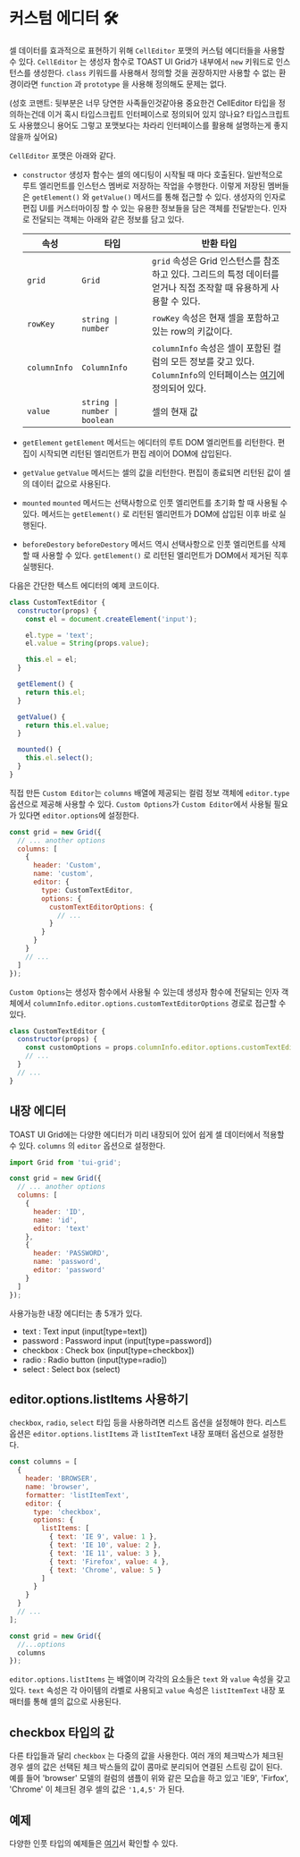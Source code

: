 # 커스텀 에디터 🛠

셀 데이터를 효과적으로 표현하기 위해 `CellEditor` 포맷의 커스텀 에디터들을 사용할 수 있다. `CellEditor` 는 생성자 함수로 TOAST UI Grid가 내부에서 `new` 키워드로 인스턴스를 생성한다. `class` 키워드를 사용해서 정의할 것을 권장하지만 사용할 수 없는 환경이라면 `function` 과 `prototype` 을 사용해 정의해도 문제는 없다.

(성호 코맨트: 뒷부분은 너무 당연한 사족들인것같아용 중요한건 CellEditor 타입을 정의하는건데 이거 혹시 타입스크립트 인터페이스로 정의되어 있지 않나요? 타입스크립트도 사용했으니 용어도 그렇고 포맷보다는 차라리 인터페이스를 활용해 설명하는게 좋지 않을까 싶어요)

`CellEditor` 포맷은 아래와 같다.
* `constructor` 
  생성자 함수는 셀의 에디팅이 시작될 때 마다 호출된다. 일반적으로 루트 엘리먼트를 인스턴스 멤버로 저장하는 작업을 수행한다. 이렇게 저장된 멤버들은 `getElement()` 와 `getValue()` 메서드를 통해 접근할 수 있다. 생성자의 인자로 편집 UI를 커스터마이징 할 수 있는 유용한 정보들을 담은 객체를 전달받는다. 인자로 전달되는 객체는 아래와 같은 정보를 담고 있다.        

  | 속성 | 타입 | 반환 타입 |
  |--------|--------|--------|
  | `grid` | `Grid` | `grid` 속성은 Grid 인스턴스를 참조하고 있다. 그리드의 특정 데이터를 얻거나 직접 조작할 때 유용하게 사용할 수 있다. |
  | `rowKey` | `string \| number` | `rowKey` 속성은 현재 셀을 포함하고 있는 row의 키값이다. |
  | `columnInfo` | `ColumnInfo` | `columnInfo` 속성은 셀이 포함된 컬럼의 모든 정보를 갖고 있다. `ColumnInfo`의 인터페이스는 [여기](https://github.com/nhn/tui.grid/blob/master/src/store/types.ts)에 정의되어 있다. |
  | `value` | `string \| number \| boolean` | 셀의 현재 값 |

* `getElement` 
  `getElement` 메서드는 에디터의 루트 DOM 엘리먼트를 리턴한다. 편집이 시작되면 리턴된 엘리먼트가 편집 레이어 DOM에 삽입된다.
* `getValue`
  `getValue` 메서드는 셀의 값을 리턴한다. 편집이 종료되면 리턴된 값이 셀의 데이터 값으로 사용된다.
* `mounted`
  `mounted` 메서드는 선택사항으로 인풋 엘리먼트를 초기화 할 때 사용될 수 있다. 메서드는 `getElement()` 로 리턴된 엘리먼트가 DOM에 삽입된 이후 바로 실행된다.
* `beforeDestory`
  `beforeDestory` 메서드 역시 선택사항으로 인풋 엘리먼트를 삭제할 때 사용할 수 있다. `getElement()` 로 리턴된 엘리먼트가 DOM에서 제거된 직후 실행된다.

다음은 간단한 텍스트 에디터의 예제 코드이다.

```js
class CustomTextEditor {
  constructor(props) {
    const el = document.createElement('input');

    el.type = 'text';
    el.value = String(props.value);

    this.el = el;
  }

  getElement() {
    return this.el;
  }

  getValue() {
    return this.el.value;
  }

  mounted() {
    this.el.select();
  }
}
```

직접 만든 `Custom Editor`는 `columns` 배열에 제공되는 컬럼 정보 객체에 `editor.type`옵션으로 제공해 사용할 수 있다. `Custom Options`가 `Custom Editor`에서 사용될 필요가 있다면 `editor.options`에 설정한다.

```js
const grid = new Grid({
  // ... another options
  columns: [
    {
      header: 'Custom',
      name: 'custom',
      editor: {
        type: CustomTextEditor,
        options: {
          customTextEditorOptions: {
            // ...
          }
        }
      }        
    }
    // ...
  ]
});
```

`Custom Options`는 생성자 함수에서 사용될 수 있는데 생성자 함수에 전달되는 인자 객체에서 `columnInfo.editor.options.customTextEditorOptions` 경로로 접근할 수 있다.

```js
class CustomTextEditor {
  constructor(props) {
    const customOptions = props.columnInfo.editor.options.customTextEditorOptions;
    // ...
  }
  // ...
}
```


## 내장 에디터

TOAST UI Grid에는 다양한 에디터가 미리 내장되어 있어 쉽게 셀 데이터에서 적용할 수 있다. `columns` 의 `editor` 옵션으로 설정한다.

```js
import Grid from 'tui-grid';

const grid = new Grid({
  // ... another options
  columns: [
    {
      header: 'ID',
      name: 'id',
      editor: 'text'
    },
    {
      header: 'PASSWORD',
      name: 'password',
      editor: 'password'
    }
  ]
});
```

사용가능한 내장 에디터는 총 5개가 있다.

-   text : Text input (input[type=text])
-   password : Password input (input[type=password])
-   checkbox : Check box (input[type=checkbox])
-   radio : Radio button (input[type=radio])
-   select : Select box (select)


## editor.options.listItems 사용하기

`checkbox`, `radio`, `select` 타입 등을 사용하려면 리스트 옵션을 설정해야 한다. 리스트 옵션은 `editor.options.listItems` 과 `listItemText` 내장 포매터 옵션으로 설정한다.

```js
const columns = [
  {
    header: 'BROWSER',
    name: 'browser',
    formatter: 'listItemText',
    editor: {
      type: 'checkbox',
      options: {
        listItems: [
          { text: 'IE 9', value: 1 },
          { text: 'IE 10', value: 2 },
          { text: 'IE 11', value: 3 },
          { text: 'Firefox', value: 4 },
          { text: 'Chrome', value: 5 }
        ]
      }
    }        
  }
  // ...
];

const grid = new Grid({
  //...options
  columns  
});
```

`editor.options.listItems` 는 배열이며 각각의 요소들은 `text` 와 `value` 속성을 갖고 있다. `text` 속성은 각 아이템의 라벨로 사용되고 `value` 속성은 `listItemText` 내장 포매터를 통해 셀의 값으로 사용된다.


## checkbox 타입의 값

다른 타입들과 달리 `checkbox` 는 다중의 값을 사용한다. 여러 개의 체크박스가 체크된 경우 셀의 값은 선택된 체크 박스들의 값이 콤마로 분리되어 연결된 스트링 값이 된다. 예를 들어 'browser' 모델의 컬럼의 샘플이 위와 같은 모습을 하고 있고 'IE9', 'Firfox', 'Chrome' 이 체크된 경우 셀의 값은 `'1,4,5'` 가 된다.


## 예제

다양한 인풋 타입의 예제들은 [여기](https://nhn.github.io/tui.grid/latest/tutorial-example03-custom-editor)서 확인할 수 있다.